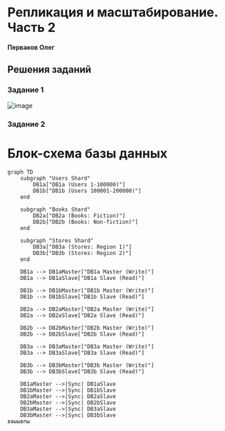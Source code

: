 # Репликация и масштабирование. Часть 2

**Перваков Олег**

## Решения заданий

### Задание 1
![image](https://github.com/user-attachments/assets/03999cf2-36ee-476f-b2fa-815e85beb7aa)

### Задание 2
# Блок-схема базы данных

```mermaid
graph TD
    subgraph "Users Shard"
        DB1a["DB1a (Users 1-100000)"]
        DB1b["DB1b (Users 100001-200000)"]
    end

    subgraph "Books Shard"
        DB2a["DB2a (Books: Fiction)"]
        DB2b["DB2b (Books: Non-fiction)"]
    end

    subgraph "Stores Shard"
        DB3a["DB3a (Stores: Region 1)"]
        DB3b["DB3b (Stores: Region 2)"]
    end

    DB1a --> DB1aMaster["DB1a Master (Write)"]
    DB1a --> DB1aSlave["DB1a Slave (Read)"]

    DB1b --> DB1bMaster["DB1b Master (Write)"]
    DB1b --> DB1bSlave["DB1b Slave (Read)"]

    DB2a --> DB2aMaster["DB2a Master (Write)"]
    DB2a --> DB2aSlave["DB2a Slave (Read)"]

    DB2b --> DB2bMaster["DB2b Master (Write)"]
    DB2b --> DB2bSlave["DB2b Slave (Read)"]

    DB3a --> DB3aMaster["DB3a Master (Write)"]
    DB3a --> DB3aSlave["DB3a Slave (Read)"]

    DB3b --> DB3bMaster["DB3b Master (Write)"]
    DB3b --> DB3bSlave["DB3b Slave (Read)"]

    DB1aMaster -->|Sync| DB1aSlave
    DB1bMaster -->|Sync| DB1bSlave
    DB2aMaster -->|Sync| DB2aSlave
    DB2bMaster -->|Sync| DB2bSlave
    DB3aMaster -->|Sync| DB3aSlave
    DB3bMaster -->|Sync| DB3bSlave
ввыывпы
